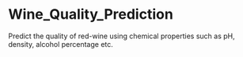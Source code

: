 # Wine_Quality_Prediction
Predict the quality of red-wine using chemical properties such as pH, density, alcohol percentage etc.
